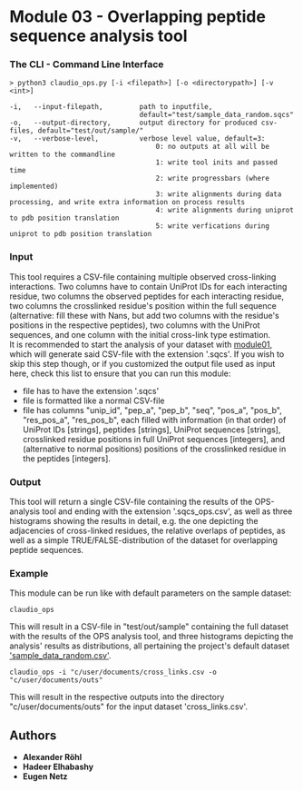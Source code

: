 # Module 03 - Overlapping peptide sequence analysis tool

### The CLI - Command Line Interface
```
> python3 claudio_ops.py [-i <filepath>] [-o <directorypath>] [-v <int>] 

-i,   --input-filepath,         path to inputfile,
                                default="test/sample_data_random.sqcs"
-o,   --output-directory,       output directory for produced csv-files, default="test/out/sample/"
-v,   --verbose-level,          verbose level value, default=3:
                                    0: no outputs at all will be written to the commandline
                                    1: write tool inits and passed time
                                    2: write progressbars (where implemented)
                                    3: write alignments during data processing, and write extra information on process results
                                    4: write alignments during uniprot to pdb position translation
                                    5: write verfications during uniprot to pdb position translation
```

### Input
This tool requires a CSV-file containing multiple observed cross-linking interactions. Two columns have to contain 
UniProt IDs for each interacting residue, two columns the observed peptides for each interacting residue,
two columns the crosslinked residue's position within the full sequence (alternative: fill these with
Nans, but add two columns with the residue's positions in the respective peptides), two columns with the UniProt sequences,
and one column with the initial cross-link type estimation.\
It is recommended to start the analysis of your dataset with [module01](https://github.com/KohlbacherLab/CLAUDIO/tree/main/module01),
which will generate said CSV-file with the extension '.sqcs'. If you wish to skip this step though, or if you customized
the output file used as input here, check this list to ensure that you can run this module:
* file has to have the extension '.sqcs'
* file is formatted like a normal CSV-file
* file has columns "unip_id", "pep_a", "pep_b", "seq", "pos_a", "pos_b", "res_pos_a", "res_pos_b", 
each filled with information (in that order) of UniProt IDs [strings], peptides [strings], UniProt sequences [strings], 
crosslinked residue positions in full UniProt sequences [integers], and (alternative to normal positions) positions of 
the crosslinked residue in the peptides [integers].

### Output
This tool will return a single CSV-file containing the results of the OPS-analysis tool and ending with the extension 
'.sqcs_ops.csv', as well as three histograms showing the results in detail, e.g. the one depicting the adjacencies of 
cross-linked residues, the relative overlaps of peptides, as well as a simple TRUE/FALSE-distribution of the dataset for
overlapping peptide sequences.

### Example
This module can be run like with default parameters on the sample dataset:
```
claudio_ops
```
This will result in a CSV-file in "test/out/sample" containing the full dataset with the results of the OPS 
analysis tool, and three histograms depicting the analysis' results as distributions, all pertaining the project's 
default dataset ['sample_data_random.csv'](https://github.com/KohlbacherLab/CLAUDIO/blob/main/test/sample_data_random.csv).
```
claudio_ops -i "c/user/documents/cross_links.csv -o "c/user/documents/outs"
```
This will result in the respective outputs into the directory "c/user/documents/outs" for the input dataset 
'cross_links.csv'.

## Authors
* **Alexander Röhl**
* **Hadeer Elhabashy**
* **Eugen Netz**
